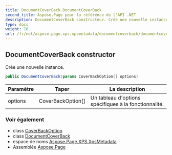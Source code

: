 ```yaml
---
title: DocumentCoverBack.DocumentCoverBack
second_title: Aspose.Page pour la référence de l'API .NET
description: DocumentCoverBack constructeur. Crée une nouvelle instance.
type: docs
weight: 10
url: /fr/net/aspose.page.xps.xpsmetadata/documentcoverback/documentcoverback/
---
```

## DocumentCoverBack constructor

Crée une nouvelle instance.

```csharp
public DocumentCoverBack(params CoverBackOption[] options)
```

| Paramètre | Taper | La description |
| --- | --- | --- |
| options | CoverBackOption[] | Un tableau d'options spécifiques à la fonctionnalité. |

### Voir également

* class [CoverBackOption](../../documentcoverback.coverbackoption/)
* class [DocumentCoverBack](../)
* espace de noms [Aspose.Page.XPS.XpsMetadata](../../documentcoverback/)
* Assemblée [Aspose.Page](../../../)


